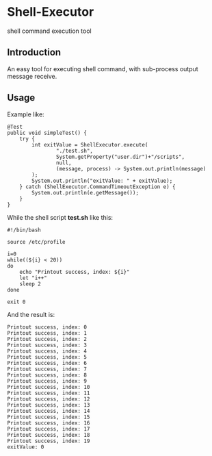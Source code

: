 # Shell-Executor
shell command execution tool

## Introduction
An easy tool for executing shell command, with sub-process output message receive.

## Usage

Example like: 
```
@Test
public void simpleTest() {
    try {
        int exitValue = ShellExecutor.execute(
                "./test.sh",
                System.getProperty("user.dir")+"/scripts",
                null,
                (message, process) -> System.out.println(message)
        );
        System.out.println("exitValue: " + exitValue);
    } catch (ShellExecutor.CommandTimeoutException e) {
        System.out.println(e.getMessage());
    }
}
```

While the shell script **test.sh** like this:
```
#!/bin/bash

source /etc/profile

i=0
while((${i} < 20))
do
    echo "Printout success, index: ${i}"
    let "i++"
    sleep 2
done

exit 0
```

And the result is: 
```
Printout success, index: 0
Printout success, index: 1
Printout success, index: 2
Printout success, index: 3
Printout success, index: 4
Printout success, index: 5
Printout success, index: 6
Printout success, index: 7
Printout success, index: 8
Printout success, index: 9
Printout success, index: 10
Printout success, index: 11
Printout success, index: 12
Printout success, index: 13
Printout success, index: 14
Printout success, index: 15
Printout success, index: 16
Printout success, index: 17
Printout success, index: 18
Printout success, index: 19
exitValue: 0
```

